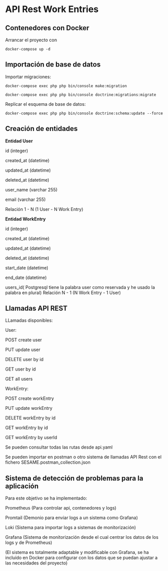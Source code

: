 # API Rest Work Entries 

## Contenedores con Docker

Arrancar el proyecto con

`docker-compose up -d`

## Importación de base de datos

Importar migraciones:

`docker-compose exec php php bin/console make:migration`


`docker-compose exec php php bin/console doctrine:migrations:migrate
`

Replicar el esquema de base de datos:

`docker-compose exec php php bin/console doctrine:schema:update --force`

## Creación de entidades

**Entidad User**

id (integer)

created_at (datetime)

updated_at (datetime)

deleted_at (datetime)

user_name (varchar 255)

email (varchar 255)

Relación 1 - N (1 User - N Work Entry)

**Entidad WorkEntry**

id (integer)

created_at (datetime)

updated_at (datetime)

deleted_at (datetime)

start_date (datetime)

end_date (datetime)

users_id( Postgresql tiene la palabra user como reservada y he usado la palabra en plural)
Relación N - 1 (N Work Entry - 1 User)

## Llamadas API REST

LLamadas disponibles:

User:

POST create user

PUT update user

DELETE user by id

GET user by id

GET all users

WorkEntry:

POST create workEntry

PUT update workEntry

DELETE workEntry by id

GET workEntry by id

GET workEntry by userId


Se pueden consultar todas las rutas desde api.yaml


Se pueden importar en postman o otro sistema de llamadas API Rest con el fichero SESAME.postman_collection.json

## Sistema de detección de problemas para la aplicación

Para este objetivo se ha implementado:

Prometheus (Para controlar api, contenedores y logs)

Promtail (Demonio para enviar logs a un sistema como Grafana)

Loki (Sistema para importar logs a sistemas de monitorización)

Grafana (Sistema de monitorización desde el cual centrar los datos
de los logs y de Prometheus)

(El sistema es totalmente adaptable y modificable con Grafana, se 
ha incluído en Docker para configurar con los datos que se puedan
ajustar a las necesidades del proyecto)
